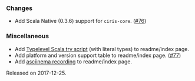 ### Changes
- Add Scala Native (0.3.6) support for `ciris-core`. ([#76](https://github.com/vlovgr/ciris/pull/76))

### Miscellaneous
- Add [Typelevel Scala try script](https://cir.is/#ammonite) (with literal types) to readme/index page.
- Add platform and version support table to readme/index page. ([#77](https://github.com/vlovgr/ciris/pull/77))
- Add [asciinema recording](https://cir.is/#introduction) to readme/index page.

Released on 2017-12-25.
